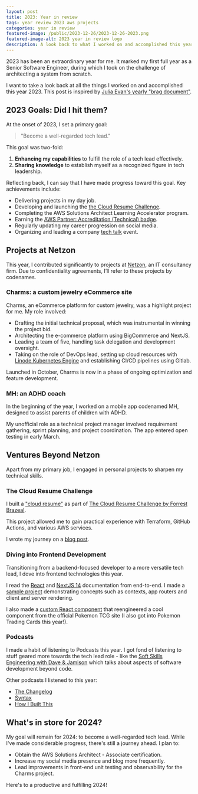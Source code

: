 ```yaml
---
layout: post
title: 2023: Year in review
tags: year review 2023 aws projects
categories: year in review
featured-image: /public/2023-12-26/2023-12-26-2023.png
featured-image-alt: 2023 year in review logo
description: A look back to what I worked on and accomplished this year 2023.
---
```


2023 has been an extraordinary year for me. It marked my first full year as a Senior Software Engineer, during which I took on the challenge of architecting a system from scratch.

I want to take a look back at all the things I worked on and accomplished this year 2023. This post is inspired by [Julia Evan's yearly "brag document"](https://jvns.ca/#year-in-review).

## 2023 Goals: Did I hit them?

At the onset of 2023, I set a primary goal:

> "Become a well-regarded tech lead."

This goal was two-fold:

1. **Enhancing my capabilities** to fulfill the role of a tech lead effectively.
2. **Sharing knowledge** to establish myself as a recognized figure in tech leadership.

Reflecting back, I can say that I have made progress toward this goal. Key achievements include:

- Delivering projects in my day job.
- Developing and launching the [the Cloud Resume Challenge](https://jlawcordova.com/devops/2023/07/16/taking-on-the-cloud-resume-challenge/).
- Completing the AWS Solutions Architect Learning Accelerator program.
- Earning the [AWS Partner: Accreditation (Technical) badge](https://www.credly.com/badges/c495f857-b0e8-484d-97d0-6a261a85c2cc/).
- Regularly updating my career progression on social media.
- Organizing and leading a company [tech talk](https://netzontechtalkq1y2023.splashthat.com) event.

## Projects at Netzon

This year, I contributed significantly to projects at [Netzon](https://netzontech.com), an IT consultancy firm. Due to confidentiality agreements, I’ll refer to these projects by codenames.

### Charms: a custom jewelry eCommerce site

Charms, an eCommerce platform for custom jewelry, was a highlight project for me. My role involved:

- Drafting the initial technical proposal, which was instrumental in winning the project bid.
- Architecting the e-commerce platform using BigCommerce and NextJS.
- Leading a team of five, handling task delegation and development oversight.
- Taking on the role of DevOps lead, setting up cloud resources with [Linode Kubernetes Engine](https://www.linode.com/products/kubernetes/) and establishing CI/CD pipelines using Gitlab.

Launched in October, Charms is now in a phase of ongoing optimization and feature development.

### MH: an ADHD coach

In the beginning of the year, I worked on a mobile app codenamed MH, designed to assist parents of children with ADHD.

My unofficial role as a technical project manager involved requirement gathering, sprint planning, and project coordination. The app entered open testing in early March.

## Ventures Beyond Netzon

Apart from my primary job, I engaged in personal projects to sharpen my technical skills.

### The Cloud Resume Challenge

I built a ["cloud resume"](https://resume.jlawcordova.com) as part of [The Cloud Resume Challenge by Forrest Brazeal](https://cloudresumechallenge.dev).

This project allowed me to gain practical experience with Terraform, GitHub Actions, and various AWS services.

I wrote my journey on a [blog post](https://jlawcordova.com/devops/2023/07/16/taking-on-the-cloud-resume-challenge/).

### Diving into Frontend Development

Transitioning from a backend-focused developer to a more versatile tech lead, I dove into frontend technologies this year.

I read the [React](https://react.dev/learn) and [NextJS 14](https://nextjs.org/docs) documentation from end-to-end. I made a [sample project](https://elevation-fitness-gym.vercel.app) demonstrating concepts such as contexts, app routers and client and server rendering.

I also made a [custom React component](https://github.com/jlawcordova/card-showcase/blob/main/app/lib/shiny-card/shiny-card.tsx) that reengineered a cool component from the official Pokemon TCG site (I also got into Pokemon Trading Cards this year!).

### Podcasts

I made a habit of listening to Podcasts this year. I got fond of listening to stuff geared more towards the tech lead role - like the [Soft Skills Engineering with Dave & Jamison](https://softskills.audio) which talks about aspects of software development beyond code.

Other podcasts I listened to this year:

- [The Changelog](https://changelog.com/podcast)
- [Syntax](https://syntax.fm)
- [How I Built This](https://wondery.com/shows/how-i-built-this/)

## What's in store for 2024?

My goal will remain for 2024: to become a well-regarded tech lead. While I've made considerable progress, there's still a journey ahead. I plan to:

- Obtain the AWS Solutions Architect - Associate certification.
- Increase my social media presence and blog more frequently.
- Lead improvements in front-end unit testing and observability for the Charms project.

Here's to a productive and fulfilling 2024!
